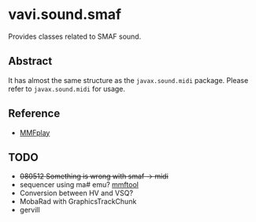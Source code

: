 # vavi.sound.smaf

Provides classes related to SMAF sound.

## Abstract

It has almost the same structure as the `javax.sound.midi` package.
Please refer to `javax.sound.midi` for usage.

## Reference

* [MMFplay](http://mmfplay.sourceforge.net/)

## TODO

 * ~~080512 Something is wrong with smaf -> midi~~
 * sequencer using ma# emu? [mmftool](https://murachue.sytes.net/web/softlist.cgi?mode=desc&title=mmftool)
 * Conversion between HV and VSQ?
 * MobaRad with GraphicsTrackChunk
 * gervill
